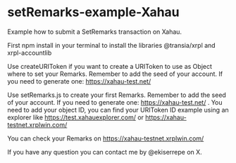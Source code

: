 # setRemarks-example-Xahau
Example how to submit a SetRemarks transaction on Xahau.

First npm install in your terminal to install the libraries @transia/xrpl and xrpl-accountlib

Use createURIToken if you want to create a URIToken to use as Object where to set your Remarks. Remember to add the seed of your account. If you need to generate one: https://xahau-test.net/

Use setRemarks.js to create your first Remarks. Remember to add the seed of your account. If you need to generate one: https://xahau-test.net/ . You need to add your object ID, you can find your URIToken ID example using an explorer like https://test.xahauexplorer.com/ or https://xahau-testnet.xrplwin.com/

You can check your Remarks on https://xahau-testnet.xrplwin.com/

If you have any question you can contact me by @ekiserrepe on X.
